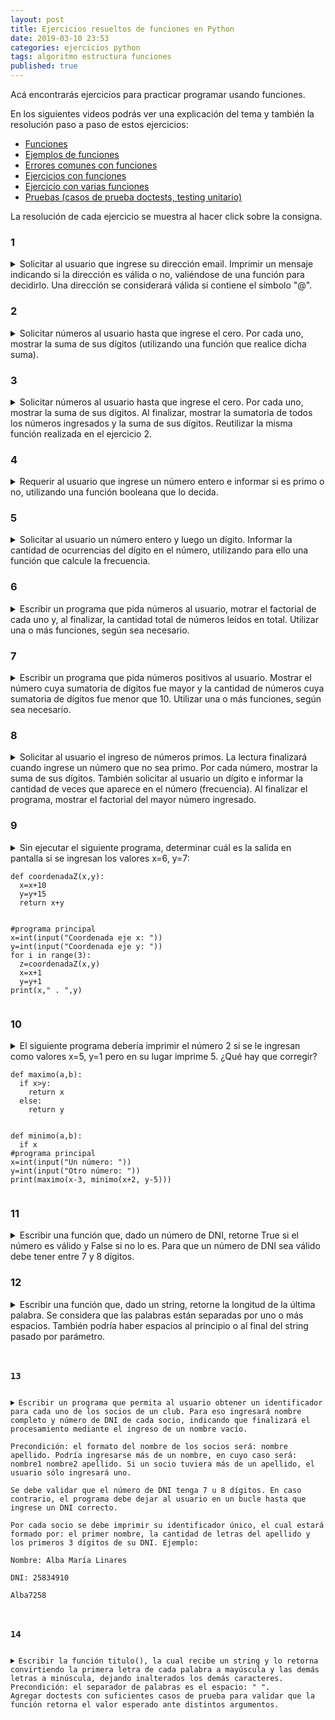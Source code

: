 ```yaml
---
layout: post
title: Ejercicios resueltos de funciones en Python
date: 2019-03-10 23:53
categories: ejercicios python
tags: algoritmo estructura funciones
published: true
---
```


Acá encontrarás ejercicios para practicar programar usando funciones.

En los siguientes videos podrás ver una explicación del tema y también la resolución paso a paso de estos ejercicios:
+ [Funciones](https://www.youtube.com/watch?v=IF34NgjldXs)
+ [Ejemplos de funciones](https://www.youtube.com/watch?v=ivcnLfOkbrU)
+ [Errores comunes con funciones](https://youtu.be/LD61E3g6GjM)
+ [Ejercicios con funciones](https://www.youtube.com/watch?v=Uze9KWL6ZGs)
+ [Ejercicio con varias funciones](https://www.youtube.com/watch?v=N_-YhYH_DyU)
+ [Pruebas (casos de prueba doctests, testing unitario)](https://youtu.be/ZJP0Z5-sbeY)

La resolución de cada ejercicio se muestra al hacer click sobre la consigna.

### 1
<details> 
  <summary>Solicitar al usuario que ingrese su dirección email. Imprimir un mensaje indicando si la dirección es válida o no, valiéndose de una función para decidirlo. Una dirección se considerará válida si contiene el símbolo "@".</summary>
  <br>Solución:
  <pre><code>def validar(email):
    caracterBuscado="@"
    emailValido=False
    for c in email:
        if c==caracterBuscado:
            return True
    return False
<br>&nbsp;
direccion=input("Tu email: ")
if validar(direccion):
    print("Dirección válida")
else:
    print("Dirección inválida")</code></pre>
</details>


### 2
<details> 
  <summary>Solicitar números al usuario hasta que ingrese el cero. Por cada uno, mostrar la suma de sus dígitos (utilizando una función que realice dicha suma).</summary>
<br>Solución:
<pre><code>def sumaDigitos(numero):
    suma=0
    while numero!=0:
        digito=numero%10
        suma=suma+digito
        numero=numero//10
    return suma
<br>&nbsp;
num=int(input("Número a procesar: "))
while num!=0:
    print("Suma:",sumaDigitos(num))
    num=int(input("Número a procesar: "))</code></pre>
</details>



### 3
<details> 
  <summary>Solicitar números al usuario hasta que ingrese el cero. Por cada uno, mostrar la suma de sus dígitos.
Al finalizar, mostrar la sumatoria de todos los números ingresados y la suma de sus dígitos. Reutilizar la misma función realizada en el ejercicio 2.</summary>
<br>Solución:
<pre><code>def sumaDigitos(numero):
    suma=0
    while numero!=0:
        digito=numero%10
        suma=suma+digito
        numero=numero//10
    return suma
<br>&nbsp;
sumatoria=0
num=int(input("Número a procesar: "))
while num!=0:
    print("Suma:",sumaDigitos(num))
    sumatoria=sumatoria+num
    num=int(input("Número a procesar: "))
print("Sumatoria:", sumatoria)
print("Dígitos:", sumaDigitos(sumatoria))</code></pre>
</details>


### 4
<details> 
  <summary>Requerir al usuario que ingrese un número entero e informar si es primo o no, utilizando una función booleana que lo decida.</summary>
<br>Solución:
<pre><code>def primo(num):
   for i in range(2,num):
       if num%i==0:           
           return False
   return True
<br>&nbsp;
numero=int(input("Número: "))
if primo(numero):
    print("Es primo")
else:
    print("No es primo")</code></pre>
</details>


### 5
<details> 
  <summary>Solicitar al usuario un número entero y luego un dígito. Informar la cantidad de ocurrencias del dígito en el número, utilizando para ello una función que calcule la frecuencia.</summary>
<br>Solución:
<pre><code>def frecuencia(numero,digito):
   cantidad=0
   while numero!=0:
       ultDigito=numero%10
       if ultDigito==digito:
           cantidad+=1
       numero=numero//10
   return cantidad
<br>&nbsp;
num=int(input("Número: "))
un_digito=int(input("Dígito: "))
print("Frecuencia del dígito en el número:",frecuencia(num,un_digito))</code></pre>
</details>


### 6
<details> 
  <summary>Escribir un programa que pida números al usuario, motrar el factorial de cada uno y, al finalizar, la cantidad total de números leídos en total. Utilizar una o más funciones, según sea necesario.</summary>
<br>Solución:
<pre><code>def factorial(numero):
   f=1
   if numero!=0:
       for i in range(1,numero+1):
           f=f*i
   return f
<br>&nbsp;
cantidad=0
num=int(input("Número (-1 para cortar): "))
while num!=-1:
    print("Factorial:", factorial(num))
    cantidad+=1
    num=int(input("Número (-1 para cortar): "))
print("Se leyeron",cantidad,"números")</code></pre>
</details>


### 7
<details> 
  <summary>Escribir un programa que pida números positivos al usuario. Mostrar el número cuya sumatoria de dígitos fue mayor y la cantidad de números cuya sumatoria de dígitos fue menor que 10. Utilizar una o más funciones, según sea necesario.</summary>
<br>Solución:
<pre><code>def sumaDigitos(numero):
  suma=0
  while numero!=0:
      digito=numero%10
      suma=suma+digito
      numero=numero//10
  return suma
<br>&nbsp;
cantidad=0
mayor=-1
numero=int(input("Número positivo: "))
while numero>=0:
    suma=sumaDigitos(numero)
    if suma > mayor:
          mayor=suma
          n_mayorsuma=numero
    if suma < 10:
        cantidad+=1
    numero=int(input("Número positivo: "))
print("Sumatoria de dígitos de",n_mayorsuma,":",mayor)
print("Cantidad con sumatoria menor a 10:",cantidad)</code></pre>
</details>


### 8
<details> 
  <summary>Solicitar al usuario el ingreso de números primos. La lectura finalizará cuando ingrese un número que no sea primo. Por cada número, mostrar la suma de sus dígitos. También solicitar al usuario un dígito e informar la cantidad de veces que aparece en el número (frecuencia). Al finalizar el programa, mostrar el factorial del mayor número ingresado.</summary>
<br>Solución:
<pre><code>def primo(num):
   for i in range(2,num):
       if num%i==0:           
           return False
   return True
<br>&nbsp;
def frecuencia(numero,digito):
   cantidad=0
   while numero!=0:
       ultDigito=numero%10
       if ultDigito==digito:
           cantidad+=1
       numero=numero//10
   return cantidad
<br>&nbsp;
def factorial(numero):
   f=1
   if numero!=0:
       for i in range(1,numero+1):
           f=f*i
   return f
<br>&nbsp;
def sumaDigitos(numero):
  suma=0
  while numero!=0:
      digito=numero%10
      suma=suma+digito
      numero=numero//10
  return suma
<br>&nbsp;
mayor=0
numero=int(input("Número primo: "))
while primo(numero):
    print("Suma de los dígitos:",sumaDigitos(numero))
    digito=int(input("Dígito: "))
    print("El",digito,"aparece",frecuencia(numero,digito),"veces")
    if numero > mayor:
          mayor=numero
    numero=int(input("Número primo: "))
print("Factorial de",mayor,":",factorial(mayor))</code></pre>
</details>


### 9
<details> 
  <summary>Sin ejecutar el siguiente programa, determinar cuál es la salida en pantalla si se ingresan los valores x=6, y=7:
<pre><code>def coordenadaZ(x,y):
  x=x+10
  y=y+15
  return x+y
<br>&nbsp;
#programa principal
x=int(input("Coordenada eje x: "))
y=int(input("Coordenada eje y: "))
for i in range(3):
  z=coordenadaZ(x,y)
  x=x+1
  y=y+1
print(x," . ",y)</code></pre></summary>
<br>Solución: 9 . 10
</details>


### 10
<details> 
  <summary>El siguiente programa debería imprimir el número 2 si se le ingresan como valores x=5, y=1 pero en su lugar imprime 5. ¿Qué hay que corregir?
<pre><code>def maximo(a,b):
  if x>y:
    return x
  else:
    return y
<br>&nbsp;
def minimo(a,b):
  if x<y:
    return x
  else:
    return y
<br>&nbsp;
#programa principal
x=int(input("Un número: "))
y=int(input("Otro número: "))
print(maximo(x-3, minimo(x+2, y-5)))</code></pre></summary>
<br>Solución: Las funciones no utilizan sus parámetros a, b sino las variables globales x, y. Para corregir el error se deben utilizar los parámetros dentro del cuerpo de ambas funciones.</details>



### 11
<details> 
  <summary>Escribir una función que, dado un número de DNI, retorne True si el número es válido y False si no lo es.
Para que un número de DNI sea válido debe tener entre 7 y 8 dígitos.</summary>
<br>Solución:
<pre><code>def validarDNI(dni):
   cantidad=0
   while dni!=0:
       cantidad+=1
       dni//=10
   return cantidad==7 or cantidad==8</code></pre>
</details>




### 12
<details> 
  <summary>Escribir una función que, dado un string, retorne la longitud de la última palabra. Se considera que las palabras están separadas por uno o más espacios. También podría haber espacios al principio o al final del string pasado por parámetro.</summary>
<br>Solución:
<pre><code>def lenUltimaPalabra(frase):
   if len(frase)==0:
       return 0
   cantidad=0
   for i in range(len(frase)):
       if frase[i]!=' ':
           cantidad+=1
       else:
           if frase[i]==' ' and i<len(frase)-1 and frase[i+1]!=' ':
               cantidad=0
   return cantidad</code></pre>
</details>




### 13
<details> 
  <summary>Escribir un programa que permita al usuario obtener un identificador para cada uno de los socios de un club. Para eso ingresará nombre completo y número de DNI de cada socio, indicando que finalizará el procesamiento mediante el ingreso de un nombre vacío.
    <br>Precondición: el formato del nombre de los socios será: nombre apellido. Podría ingresarse más de un nombre, en cuyo caso será: nombre1 nombre2 apellido. Si un socio tuviera más de un apellido, el usuario sólo ingresará uno.
    <br>Se debe validar que el número de DNI tenga 7 u 8 dígitos. En caso contrario, el programa debe dejar al usuario en un bucle hasta que ingrese un DNI correcto.
    <br>Por cada socio se debe imprimir su identificador único, el cual estará formado por: el primer nombre, la cantidad de letras del apellido y los primeros 3 dígitos de su DNI. Ejemplo:
    <br>Nombre: Alba María Linares
    <br>DNI: 25834910
    <br>Alba7258</summary>
<br>Solución:
<pre><code>def lenUltimaPalabra(cadena):
   longitud=len(cadena)
   if longitud==0:
       return 0
   cantidad=0
   for i in range(longitud):
       if cadena[i]!=' ':
           cantidad+=1
       else:
           if cadena[i]==' ' and i<(longitud-1) and cadena[i+1]!=' ':
               cantidad=0
   return cantidad
<br>&nbsp;
def DNIvalido(dni):
   cantidad=0
   while dni!=0:
       cantidad+=1
       dni//=10
   return cantidad==7 or cantidad==8
<br>&nbsp;
def primerosTresDigitos(numero):
   while numero >= 1000:
     numero = numero // 10
   return numero
<br>&nbsp;
def obtenerIdentificador(nombre, dni):
   nombre=nombre.strip()
   id=nombre[:nombre.find(" ")]
   id=id+str(lenUltimaPalabra(nombre))
   id=id+str(primerosTresDigitos(dni))
   return id
<br>&nbsp;
#programa principal
nombre=input("Nombre del socio: ")
while nombre!="":
   dni=int(input("DNI del socio: "))
   while !(DNIvalido(dni)):
      print("Número inválido.")
      dni=int(input("DNI del socio: "))
   print(obtenerIdentificador(nombre,dni))
   nombre=input("Nombre del socio: ")</code></pre>
</details>



### 14
<details> 
  <summary>Escribir la función titulo(), la cual recibe un string y lo retorna convirtiendo la primera letra de cada palabra a mayúscula y las demás letras a minúscula, dejando inalterados los demás caracteres. Precondición: el separador de palabras es el espacio: " ".
Agregar doctests con suficientes casos de prueba para validar que la función retorna el valor esperado ante distintos argumentos.</summary>
<br>Solución:
<pre><code>def titulo(cadena):
    '''
    Recibe una cadena de caracteres y retorna una copia que tiene la
    primera letra de cada palabra en mayúsculas y el resto de las letras
    en minúsculas.
    >>> titulo('esto es una frase')
    'Esto Es Una Frase'
    >>> titulo('ESTO ES UNA FRASE')
    'Esto Es Una Frase'
    >>> titulo('palabra')
    'Palabra'
    >>> titulo('   esto es una frase')
    '   Esto Es Una Frase'
    >>> titulo('esto es una frase   ')
    'Esto Es Una Frase   '
    >>> titulo('esto   es   una   frase')
    'Esto   Es   Una   Frase'
    >>> titulo('')
    ''
    >>> titulo(' ')
    ' '
    >>> titulo('123')
    '123'
    >>> titulo('-1esto 2es 3una 4frase')
    '-1Esto 2Es 3Una 4Frase'
    >>> titulo('esto1 es2 una3 frase4---')
    'Esto1 Es2 Una3 Frase4---'
    '''
    nueva=""
    inicioPalabra=True              #indica el inicio de una palabra
    for caracter in cadena:
        if not caracter.isalpha():
            nueva=nueva+caracter
            inicioPalabra=True
        else:
            if inicioPalabra:
                nueva=nueva+caracter.upper()
                inicioPalabra=False  #ya no es el inicio de una palabra 
            else:
                nueva=nueva+caracter.lower()
    return nueva</code></pre>
</details>
